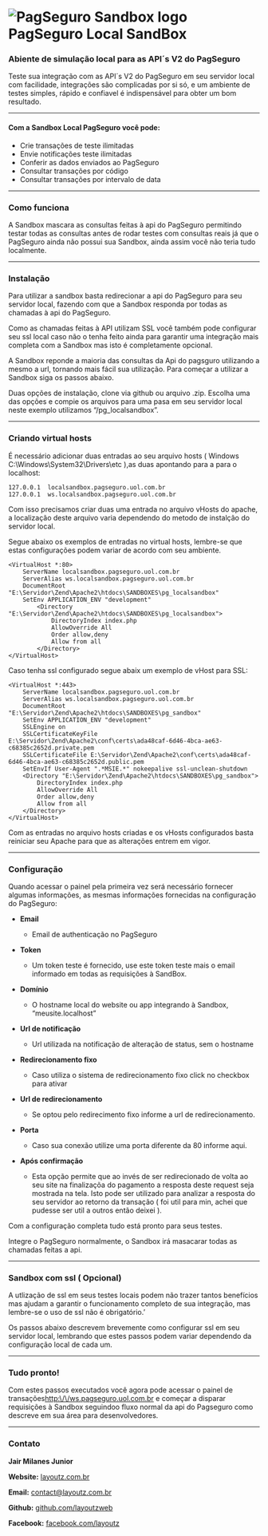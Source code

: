 ![PagSeguro Sandbox logo](https://github.com/layoutzweb/PagseguroLocalSandbox/blob/master/img/logo.png?raw=true)
PagSeguro Local SandBox
===============================================================

### Abiente de simulação local para as API´s V2 do PagSeguro

Teste sua integração com as API´s V2 do PagSeguro em seu servidor local
com facilidade, integrações são complicadas por si só, e um ambiente de
testes simples, rápido e confiavel é indispensável para obter um bom
resultado.

* * * * *

#### **Com a Sandbox Local PagSeguro você pode:**
 
-   Crie transações de teste ilimitadas
-   Envie notificações teste ilimitadas
-   Conferir as dados  enviados ao PagSeguro
-   Consultar transações por código
-   Consultar transações por intervalo de data    
    

**************************************************************************        
         
         
### Como funciona

A Sandbox mascara as consultas feitas à api do PagSeguro permitindo
testar todas as consultas antes de rodar testes com consultas reais já
que o PagSeguro ainda não possui sua Sandbox, ainda assim você não teria
tudo localmente.
    

**************************************************************************        
         
         
### Instalação


Para utilizar a sandbox basta redirecionar a api do PagSeguro para seu
servidor local, fazendo com que a Sandbox responda por todas as chamadas
à api do PagSeguro.

Como as chamadas feitas à API utilizam SSL você também pode configurar
seu ssl local caso não o tenha feito ainda para garantir uma integração
mais completa com a Sandbox mas isto é completamente opcional.

A Sandbox reponde a maioria das consultas da Api do pagsguro utilizando
a mesmo a url, tornando mais fácil sua utilização. Para começar a
utilizar a Sandbox siga os passos abaixo.

Duas opções de instalação, clone via github ou arquivo .zip. Escolha uma
das opções e compie os arquivos para uma pasa em seu servidor local
neste exemplo utilizamos “/pg\_localsandbox”.
    

**************************************************************************        
         
         
### Criando virtual hosts 

É necessário adicionar duas entradas ao seu arquivo hosts ( Windows
C:\\Windows\\System32\\Drivers\\etc ),as duas apontando para a para o
localhost:

    127.0.0.1  localsandbox.pagseguro.uol.com.br
    127.0.0.1  ws.localsandbox.pagseguro.uol.com.br

Com isso precisamos criar duas uma entrada no arquivo vHosts do apache,
a localização deste arquivo varia dependendo do metodo de instalção do
servidor local.

Segue abaixo os exemplos de entradas no virtual hosts, lembre-se que
estas configurações podem variar de acordo com seu ambiente.

    <VirtualHost *:80>
        ServerName localsandbox.pagseguro.uol.com.br
        ServerAlias ws.localsandbox.pagseguro.uol.com.br
        DocumentRoot "E:\Servidor\Zend\Apache2\htdocs\SANDBOXES\pg_localsandbox"
        SetEnv APPLICATION_ENV "development"
            <Directory "E:\Servidor\Zend\Apache2\htdocs\SANDBOXES\pg_localsandbox">
                DirectoryIndex index.php
                AllowOverride All
                Order allow,deny
                Allow from all
            </Directory>
    </VirtualHost>                    

Caso tenha ssl configurado segue abaix um exemplo de vHost para SSL:

    <VirtualHost *:443>
        ServerName localsandbox.pagseguro.uol.com.br
        ServerAlias ws.localsandbox.pagseguro.uol.com.br
        DocumentRoot "E:\Servidor\Zend\Apache2\htdocs\SANDBOXES\pg_sandbox"
        SetEnv APPLICATION_ENV "development"
        SSLEngine on
        SSLCertificateKeyFile E:\Servidor\Zend\Apache2\conf\certs\ada48caf-6d46-4bca-ae63-c68385c2652d.private.pem
        SSLCertificateFile E:\Servidor\Zend\Apache2\conf\certs\ada48caf-6d46-4bca-ae63-c68385c2652d.public.pem
        SetEnvIf User-Agent ".*MSIE.*" nokeepalive ssl-unclean-shutdown
        <Directory "E:\Servidor\Zend\Apache2\htdocs\SANDBOXES\pg_sandbox">
            DirectoryIndex index.php
            AllowOverride All
            Order allow,deny
            Allow from all
        </Directory>
    </VirtualHost>                        

Com as entradas no arquivo hosts criadas e os vHosts configurados basta
reiniciar seu Apache para que as alterações entrem em vigor.
    

**************************************************************************        
         
         
### Configuração 

Quando acessar o painel pela primeira vez será necessário fornecer
algumas informações, as mesmas informações fornecidas na configuração do
PagSeguro:

* **Email**
  * Email de authenticação no PagSeguro


* **Token**
  * Um token teste é fornecido, use este token teste mais o email informado
em todas as requisições à SandBox.


* **Domínio**
  * O hostname local do website ou app integrando à Sandbox,
“meusite.localhost”


* **Url de notificação**
  * Url utilizada na notificação de alteração de status, sem o hostname


* **Redirecionamento fixo**
  * Caso utiliza o sistema de redirecionamento fixo click no checkbox para
ativar


* **Url de redirecionamento**
  * Se optou pelo redirecimento fixo informe a url de redirecionamento.


* **Porta**
  * Caso sua conexão utilize uma porta diferente da 80 informe aqui.


* **Após confirmação**
  * Esta opção permite que ao invés de ser redirecionado de volta ao seu
site na finalizaçõa do pagamento a resposta deste request seja mostrada
na tela. Isto pode ser utilizado para analizar a resposta do seu
servidor ao retorno da transação ( foi util para min, achei que pudesse
ser util a outros então deixei ).


Com a configuração completa tudo está pronto para seus testes.

Integre o PagSeguro normalmente, o Sandbox irá masacarar todas as
chamadas feitas a api.
    

**************************************************************************        
         
         
### Sandbox com ssl ( Opcional) 

A utlização de ssl em seus testes locais podem não trazer tantos
benefícios mas ajudam a garantir o funcionamento completo de sua
integração, mas lembre-se o uso de ssl não é obrigatório.’

Os passos abaixo descrevem brevemente como configurar ssl em seu
servidor local, lembrando que estes passos podem variar dependendo da
configuração local de cada um.
    

**************************************************************************        
         
         
### Tudo pronto! 

Com estes passos executados você agora pode acessar o painel de
transações[http:\\/\\/ws.pagseguro.uol.com.br][] e começar a disparar
requisições à Sandbox seguindoo fluxo normal da api do Pagseguro como
descreve em sua área para desenvolvedores.

  [http:\\/\\/ws.pagseguro.uol.com.br]: http://ws.pagseguro.uol.com.br

    

**************************************************************************        
         
         
### Contato 

**Jair Milanes Junior**

**Website:**  [layoutz.com.br][]

**Email:**  contact@layoutz.com.br

**Github:**  [github.com/layoutzweb][]

**Facebook:**  [facebook.com/layoutz][]


  [layoutz.com.br]: http://layoutz.com.br
  [github.com/layoutzweb]: https://github.com/layoutzweb
  [facebook.com/layoutz]: https://www.facebook.com/layoutz
